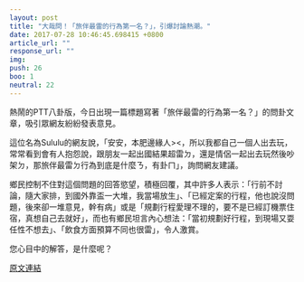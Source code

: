 ```yaml
---
layout: post
title: "大哉問！「旅伴最雷的行為第一名？」，引爆討論熱潮。"
date: 2017-07-28 10:46:45.698415 +0800
article_url: ""
response_url: ""
img: 
push: 26
boo: 1
neutral: 22
---
```


熱鬧的PTT八卦版，今日出現一篇標題寫著「旅伴最雷的行為第一名？」的問卦文章，吸引眾網友紛紛發表意見。

這位名為Sululu的網友說，「安安，本肥邊緣人><，所以我都自己一個人出去玩，常常看到會有人抱怨說，跟朋友一起出國結果超雷ㄉ，還是情侶一起出去玩然後吵架ㄉ，那旅伴最雷ㄉ行為到底是什麼ㄋ，有卦ㄇ」，詢問網友建議。

鄉民控制不住對這個問題的回答慾望，積極回覆，其中許多人表示：「行前不討論，隨大家排，到國外靠盃一大堆，我當場放生」、「已經定案的行程，他也說沒問題，後來卻一堆意見，幹有病」或是「規劃行程愛理不理的，要不是已經訂機票住宿，真想自己去就好」，而也有鄉民坦言內心想法：「當初規劃好行程，到現場又耍任性不想去」、「飲食方面預算不同也很雷」，令人激賞。

您心目中的解答，是什麼呢？

<a href = "https://www.ptt.cc/bbs/Gossiping/M.1501168378.A.A19.html">原文連結</a>

